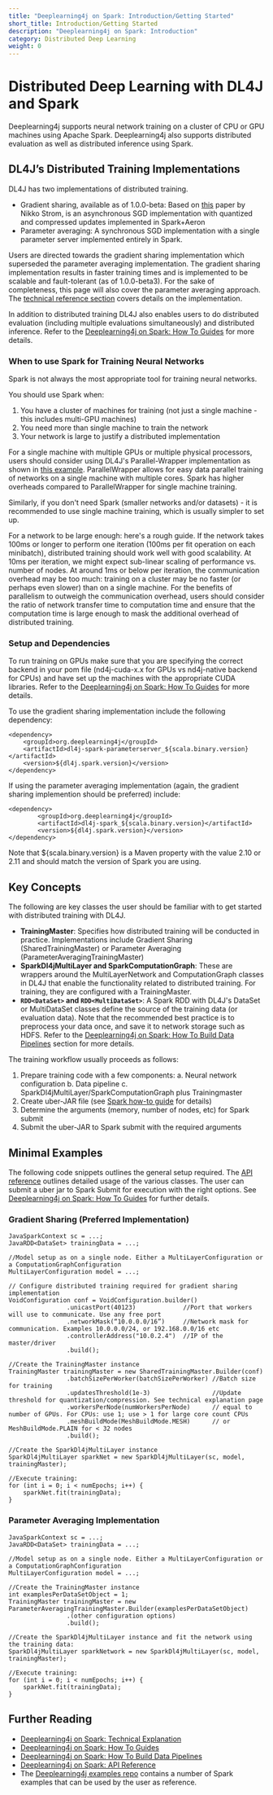 ```yaml
---
title: "Deeplearning4j on Spark: Introduction/Getting Started"
short_title: Introduction/Getting Started
description: "Deeplearning4j on Spark: Introduction"
category: Distributed Deep Learning
weight: 0
---
```


# Distributed Deep Learning with DL4J and Spark

Deeplearning4j supports neural network training on a cluster of CPU or GPU machines using Apache Spark. Deeplearning4j also supports distributed evaluation as well as distributed inference using Spark.

## DL4J’s Distributed Training Implementations

DL4J has two implementations of distributed training. 
  * Gradient sharing, available as of 1.0.0-beta: Based on [this](http://nikkostrom.com/publications/interspeech2015/strom_interspeech2015.pdf) paper by Nikko Strom, is an asynchronous SGD implementation with quantized and compressed updates implemented in Spark+Aeron
  * Parameter averaging: A synchronous SGD implementation with a single parameter server implemented entirely in Spark.


Users are directed towards the gradient sharing implementation which superseded the parameter averaging implementation. The gradient sharing implementation results in faster training times and is implemented to be scalable and fault-tolerant (as of 1.0.0-beta3). For the sake of completeness, this page will also cover the parameter averaging approach. The [technical reference section](deeplearning4j-scaleout-technicalref) covers details on the implementation.

In addition to distributed training DL4J also enables users to do distributed evaluation (including multiple evaluations simultaneously) and distributed inference. Refer to the [Deeplearning4j on Spark: How To Guides](deeplearning4j-scaleout-howto) for more details.

### When to use Spark for Training Neural Networks

Spark is not always the most appropriate tool for training neural networks.

You should use Spark when:
1. You have a cluster of machines for training (not just a single machine - this includes multi-GPU machines)
2. You need more than single machine to train the network
3. Your network is large to justify a distributed implementation

For a single machine with multiple GPUs or multiple physical processors, users should consider using DL4J's Parallel-Wrapper implementation as shown in [this example](https://github.com/deeplearning4j/dl4j-examples/blob/master/dl4j-cuda-specific-examples/src/main/java/org/deeplearning4j/examples/multigpu/MultiGpuLenetMnistExample.java). ParallelWrapper allows for easy data parallel training of networks on a single machine with multiple cores. Spark has higher overheads compared to ParallelWrapper for single machine training.

Similarly, if you don't need Spark (smaller networks and/or datasets) - it is recommended to use single machine training, which is usually simpler to set up.

For a network to be large enough: here's a rough guide. If the network takes 100ms or longer to perform one iteration (100ms per fit operation on each minibatch), distributed training should work well with good scalability. At 10ms per iteration, we might expect sub-linear scaling of performance vs. number of nodes. At around 1ms or below per iteration, the communication overhead may be too much: training on a cluster may be no faster (or perhaps even slower) than on a single machine.
For the benefits of parallelism to outweigh the communication overhead, users should consider the ratio of network transfer time to computation time and ensure that the computation time is large enough to mask the additional overhead of distributed training.

### Setup and Dependencies

To run training on GPUs make sure that you are specifying the correct backend in your pom file (nd4j-cuda-x.x for GPUs vs nd4j-native backend for CPUs) and have set up the machines with the appropriate CUDA libraries. Refer to the [Deeplearning4j on Spark: How To Guides](deeplearning4j-scaleout-howto) for more details.

To use the gradient sharing implementation include the following dependency:

```
<dependency>
    <groupId>org.deeplearning4j</groupId>
    <artifactId>dl4j-spark-parameterserver_${scala.binary.version}</artifactId>
    <version>${dl4j.spark.version}</version>
</dependency>
```

If using the parameter averaging implementation (again, the gradient sharing implemention should be preferred) include:

```
<dependency>
        <groupId>org.deeplearning4j</groupId>
        <artifactId>dl4j-spark_${scala.binary.version}</artifactId>
        <version>${dl4j.spark.version}</version>
</dependency>
```
Note that ${scala.binary.version} is a Maven property with the value 2.10 or 2.11 and should match the version of Spark you are using.

## Key Concepts

The following are key classes the user should be familiar with to get started with distributed training with DL4J.

  * **TrainingMaster**: Specifies how distributed training will be conducted in practice. Implementations include Gradient Sharing (SharedTrainingMaster) or Parameter Averaging (ParameterAveragingTrainingMaster)
  * **SparkDl4jMultiLayer and SparkComputationGraph**: These are wrappers around the MultiLayerNetwork and ComputationGraph classes in DL4J that enable the functionality related to distributed training. For training, they are configured with a TrainingMaster.
  * **```RDD<DataSet>``` and ```RDD<MultiDataSet>```**: A Spark RDD with DL4J's DataSet or MultiDataSet classes define the source of the training data (or evaluation data). Note that the recommended best practice is to preprocess your data once, and save it to network storage such as HDFS. Refer to the [Deeplearning4j on Spark: How To Build Data Pipelines](deeplearning4j-scaleout-data-howto) section for more details.


The training workflow usually proceeds as follows:
1. Prepare training code with a few components:
    a. Neural network configuration
    b. Data pipeline
    c. SparkDl4jMultiLayer/SparkComputationGraph plus Trainingmaster
2. Create uber-JAR file (see [Spark how-to guide](deeplearning4j-scaleout-howto) for details)
3. Determine the arguments (memory, number of nodes, etc) for Spark submit
4. Submit the uber-JAR to Spark submit with the required arguments


## Minimal Examples
The following code snippets outlines the general setup required. The [API reference](deeplearning4j-scaleout-apiref) outlines detailed usage of the various classes. The user can submit a uber jar to Spark Submit for execution with the right options. See [Deeplearning4j on Spark: How To Guides](deeplearning4j-scaleout-howto) for further details.


### Gradient Sharing (Preferred Implementation)

```
JavaSparkContext sc = ...;
JavaRDD<DataSet> trainingData = ...;

//Model setup as on a single node. Either a MultiLayerConfiguration or a ComputationGraphConfiguration
MultiLayerConfiguration model = ...;

// Configure distributed training required for gradient sharing implementation
VoidConfiguration conf = VoidConfiguration.builder()
				.unicastPort(40123)             //Port that workers will use to communicate. Use any free port
				.networkMask(“10.0.0.0/16”)     //Network mask for communication. Examples 10.0.0.0/24, or 192.168.0.0/16 etc
				.controllerAddress("10.0.2.4")  //IP of the master/driver
				.build();

//Create the TrainingMaster instance
TrainingMaster trainingMaster = new SharedTrainingMaster.Builder(conf)
				.batchSizePerWorker(batchSizePerWorker) //Batch size for training
				.updatesThreshold(1e-3)                 //Update threshold for quantization/compression. See technical explanation page
				.workersPerNode(numWorkersPerNode)      // equal to number of GPUs. For CPUs: use 1; use > 1 for large core count CPUs
                .meshBuildMode(MeshBuildMode.MESH)      // or MeshBuildMode.PLAIN for < 32 nodes
				.build();

//Create the SparkDl4jMultiLayer instance
SparkDl4jMultiLayer sparkNet = new SparkDl4jMultiLayer(sc, model, trainingMaster);

//Execute training:
for (int i = 0; i < numEpochs; i++) {
    sparkNet.fit(trainingData);
}
```



### Parameter Averaging Implementation

```
JavaSparkContext sc = ...;
JavaRDD<DataSet> trainingData = ...;

//Model setup as on a single node. Either a MultiLayerConfiguration or a ComputationGraphConfiguration
MultiLayerConfiguration model = ...;

//Create the TrainingMaster instance
int examplesPerDataSetObject = 1;
TrainingMaster trainingMaster = new ParameterAveragingTrainingMaster.Builder(examplesPerDataSetObject)
				.(other configuration options)
				.build();

//Create the SparkDl4jMultiLayer instance and fit the network using the training data:
SparkDl4jMultiLayer sparkNetwork = new SparkDl4jMultiLayer(sc, model, trainingMaster);

//Execute training:
for (int i = 0; i < numEpochs; i++) {
    sparkNet.fit(trainingData);
}
```

## Further Reading

* [Deeplearning4j on Spark: Technical Explanation](deeplearning4j-scaleout-technicalref)
* [Deeplearning4j on Spark: How To Guides](deeplearning4j-scaleout-howto)
* [Deeplearning4j on Spark: How To Build Data Pipelines](deeplearning4j-scaleout-data-howto)
* [Deeplearning4j on Spark: API Reference](deeplearning4j-scaleout-apiref)
* The [Deeplearning4j examples repo](https://github.com/deeplearning4j/dl4j-examples) contains a number of Spark examples that can be used by the user as reference.
